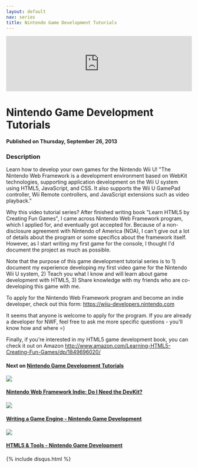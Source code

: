 ```yaml
---
layout: default
nav: series
title: Nintendo Game Development Tutorials
---
```


<div class="container">
    <div class="row mt grid">
        <div class="mt"></div>
        <div class="row" style="margin-bottom: 20px;">
            <div class="col-sm-push-1 col-sm-10 col-md-push-2 col-md-8">
                <div class="video-container">
                    <iframe width="100%" src="https://www.youtube.com/embed/dPEsL7U2fSw" frameborder="0" allowfullscreen></iframe>
                </div>
            </div>
            <div class="clearfix"></div>
            <div class="col-md-8">
                <h1>Nintendo Game Development Tutorials</h1>
                <h4>Published on Thursday, September 26, 2013</h4>
                <h3>Description</h3>
                <p>Learn how to develop your own games for the Nintendo Wii U! "The Nintendo Web Framework is a development environment based on WebKit technologies, supporting application development on the Wii U system using HTML5, JavaScript, and CSS. It also supports the Wii U GamePad controller, Wii Remote controllers, and JavaScript extensions such as video playback."

Why this video tutorial series? After finished writing book "Learn HTML5 by Creating Fun Games", I came across Nintendo Web Framework program, which I applied for, and eventually got accepted for. Because of a non-disclosure agreement with Nintendo of America (NOA), I can't give out a lot of details about the program or some specifics about the framework itself. However, as I start writing my first game for the console, I thought I'd document the project as much as possible. 

Note that the purpose of this game development tutorial series is to 1) document my experience developing my first video game for the Nintendo Wii U system, 2) Teach you what I know and will learn about game development with HTML5, 3) Share knowledge with my friends who are co-developing this game with me.

To apply for the Nintendo Web Framework program and become an indie developer, check out this form: https://wiiu-developers.nintendo.com

It seems that anyone is welcome to apply for the program. If you are already a developer for NWF, feel free to ask me more specific questions - you'll know how and where =)

Finally, if you're interested in my HTML5 game development book, you can check it out on Amazon http://www.amazon.com/Learning-HTML5-Creating-Fun-Games/dp/1849696020/</p>
            </div>
            <div class="col-md-4">
                <h4>Next on <a href="/series/nintendo-game-development-tutorials">Nintendo Game Development Tutorials</a></h4><div class="row" style="margin-bottom: 20px">
            <div class="col-md-6">
                <a href="/series/nintendo-game-development-tutorials/nintendo-web-framework-indie-do-i-need-the-devkit-">
                    <img src="/img/blank.gif" data-echo="https://i.ytimg.com/vi/DNk2vUEf_BY/hqdefault.jpg" class="img-responsive" />
                </a>
            </div>
            <div class="col-md-6">
                <h4>
                    <a href="/series/nintendo-game-development-tutorials/nintendo-web-framework-indie-do-i-need-the-devkit-">Nintendo Web Framework Indie: Do I Need the DevKit?</a>
                </h4>
            </div>
        </div><div class="row" style="margin-bottom: 20px">
            <div class="col-md-6">
                <a href="/series/nintendo-game-development-tutorials/writing-a-game-engine-nintendo-game-development">
                    <img src="/img/blank.gif" data-echo="https://i.ytimg.com/vi/Jr3607oMgOM/hqdefault.jpg" class="img-responsive" />
                </a>
            </div>
            <div class="col-md-6">
                <h4>
                    <a href="/series/nintendo-game-development-tutorials/writing-a-game-engine-nintendo-game-development">Writing a Game Engine - Nintendo Game Development</a>
                </h4>
            </div>
        </div><div class="row" style="margin-bottom: 20px">
            <div class="col-md-6">
                <a href="/series/nintendo-game-development-tutorials/html5-tools-nintendo-game-development">
                    <img src="/img/blank.gif" data-echo="https://i.ytimg.com/vi/3rVCp_OD1qw/hqdefault.jpg" class="img-responsive" />
                </a>
            </div>
            <div class="col-md-6">
                <h4>
                    <a href="/series/nintendo-game-development-tutorials/html5-tools-nintendo-game-development">HTML5 & Tools - Nintendo Game Development</a>
                </h4>
            </div>
        </div>
            </div>
            <div class="col-md-8">
                {% include disqus.html %}
            </div>
        </div>
    </div>
    <div class="row mt grid"></div>
</div>
